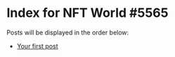 # Index for NFT World #5565
Posts will be displayed in the order below:

- [Your first post](./001-first.md)

